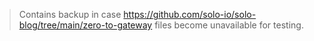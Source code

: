 > Contains backup in case https://github.com/solo-io/solo-blog/tree/main/zero-to-gateway files become unavailable for testing.
